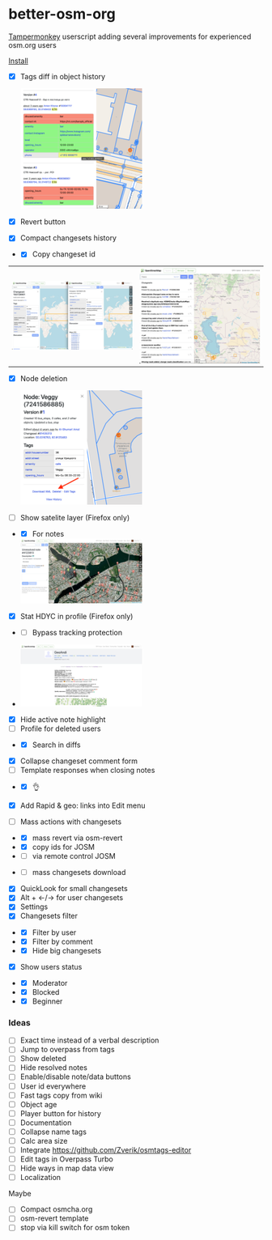 # better-osm-org

[Tampermonkey](https://www.tampermonkey.net) userscript adding several improvements for experienced osm.org users

[Install](https://raw.githubusercontent.com/deevroman/better-osm-org/master/better-osm-org.user.js)

- [x] Tags diff in object history

  <img src="img/diff.png" width="50%">
  
- [x] Revert button
- [x] Compact changesets history
- + [x] Copy changeset id

<table>

<tr>

<td>

<img src="img/compact-changeset.jpg">

</td>

<td>
<img src="img/compact-history.jpg">
</td>

</tr>

</table>


- [x] Node deletion

    <img src="img/delete.png" width="50%">
    
  
- [ ] Show satelite layer (Firefox only)
- + [x] For notes
    
  <img src="img/notes-sat.jpg" width="50%">

- [x] Stat HDYC in profile (Firefox only)
- + [ ] Bypass tracking protection

+ <img src="img/hdyc.jpg" width="50%">

- [x] Hide active note highlight
- [ ] Profile for deleted users
- + [x] Search in diffs
- [x] Collapse changeset comment form
- [ ] Template responses when closing notes
- + [x] 👌
+ [x] Add Rapid & geo: links into Edit menu
- [ ] Mass actions with changesets
- + [x] mass revert via osm-revert
- + [x] copy ids for JOSM
- + [ ] via remote control JOSM
+ + [ ] mass changesets download 
- [x] QuickLook for small changesets
- [x] Alt + ←/→ for user changesets
- [x] Settings
- [x] Changesets filter
- + [x] Filter by user
- + [x] Filter by comment
- + [x] Hide big changesets
- [x] Show users status
- + [x] Moderator
- + [x] Blocked
- + [x] Beginner

### Ideas
- [ ] Exact time instead of a verbal description
- [ ] Jump to overpass from tags
- [ ] Show deleted
- [ ] Hide resolved notes
- [ ] Enable/disable note/data buttons
- [ ] User id everywhere
- [ ] Fast tags copy from wiki
- [ ] Object age
- [ ] Player button for history
- [ ] Documentation
- [ ] Collapse name tags
- [ ] Calc area size
- [ ] Integrate https://github.com/Zverik/osmtags-editor
- [ ] Edit tags in Overpass Turbo
- [ ] Hide ways in map data view
- [ ] Localization

Maybe
- [ ] Compact osmcha.org
- [ ] osm-revert template
- [ ] stop via kill switch for osm token
